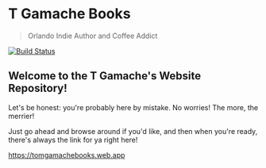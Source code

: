 # T Gamache Books
> Orlando Indie Author and Coffee Addict

[![Build Status](https://travis-ci.com/scotch115/Website.svg?branch=master)](https://travis-ci.com/scotch115/TGamacheBooks)

## Welcome to the T Gamache's Website Repository!

Let's be honest: you're probably here by mistake. No worries! The more, the merrier!

Just go ahead and browse around if you'd like, and then when you're ready, there's always the link for ya right here!

https://tomgamachebooks.web.app
